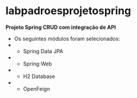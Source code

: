 # labpadroesprojetospring

**Projeto Spring CRUD com integração de API**

 * Os seguintes módulos foram selecionados:
 * - Spring Data JPA
 * - Spring Web
 * - H2 Database
 * - OpenFeign
